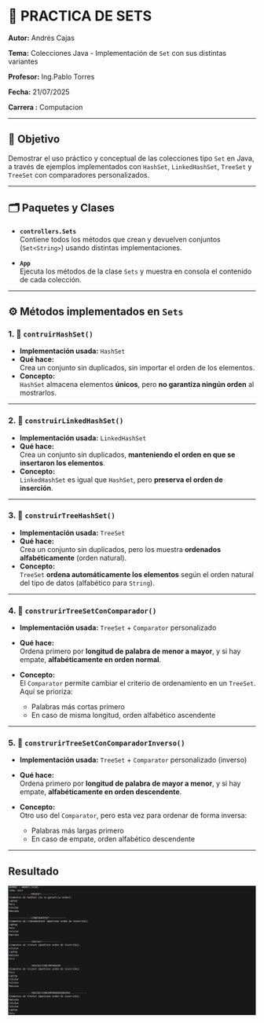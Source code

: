 # 🧠 PRACTICA DE SETS 

**Autor:** Andrés Cajas  

**Tema:** Colecciones Java - Implementación de `Set` con sus distintas variantes

**Profesor:** Ing.Pablo Torres

**Fecha:** 21/07/2025

**Carrera :** Computacion

---

## 📌 Objetivo

Demostrar el uso práctico y conceptual de las colecciones tipo `Set` en Java, a través de ejemplos implementados con `HashSet`, `LinkedHashSet`, `TreeSet` y `TreeSet` con comparadores personalizados.

---

## 🗂️ Paquetes y Clases

- **`controllers.Sets`**  
  Contiene todos los métodos que crean y devuelven conjuntos (`Set<String>`) usando distintas implementaciones.
  
- **`App`**  
  Ejecuta los métodos de la clase `Sets` y muestra en consola el contenido de cada colección.

---

## ⚙️ Métodos implementados en `Sets`

### 1. 🔹 `contruirHashSet()`

- **Implementación usada:** `HashSet`
- **Qué hace:**  
  Crea un conjunto sin duplicados, sin importar el orden de los elementos.
- **Concepto:**  
  `HashSet` almacena elementos **únicos**, pero **no garantiza ningún orden** al mostrarlos.

---

### 2. 🔹 `construirLinkedHashSet()`

- **Implementación usada:** `LinkedHashSet`
- **Qué hace:**  
  Crea un conjunto sin duplicados, **manteniendo el orden en que se insertaron los elementos**.
- **Concepto:**  
  `LinkedHashSet` es igual que `HashSet`, pero **preserva el orden de inserción**.

---

### 3. 🔹 `construirTreeHashSet()`

- **Implementación usada:** `TreeSet`
- **Qué hace:**  
  Crea un conjunto sin duplicados, pero los muestra **ordenados alfabéticamente** (orden natural).
- **Concepto:**  
  `TreeSet` **ordena automáticamente los elementos** según el orden natural del tipo de datos (alfabético para `String`).

---

### 4. 🔹 `construrirTreeSetConComparador()`

- **Implementación usada:** `TreeSet` + `Comparator` personalizado
- **Qué hace:**  
  Ordena primero por **longitud de palabra de menor a mayor**, y si hay empate, **alfabéticamente en orden normal**.
- **Concepto:**  
  El `Comparator` permite cambiar el criterio de ordenamiento en un `TreeSet`. Aquí se prioriza:
  
  - Palabras más cortas primero
  - En caso de misma longitud, orden alfabético ascendente

---

### 5. 🔹 `construrirTreeSetConComparadorInverso()`

- **Implementación usada:** `TreeSet` + `Comparator` personalizado (inverso)
- **Qué hace:**  
  Ordena primero por **longitud de palabra de mayor a menor**, y si hay empate, **alfabéticamente en orden descendente**.
- **Concepto:**  
  Otro uso del `Comparator`, pero esta vez para ordenar de forma inversa:

  - Palabras más largas primero
  - En caso de empate, orden alfabético descendente

---



## Resultado
![Resultado de Ejecucion](SetsConsola.png)
